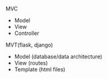 MVC

- Model
- View
- Controller

MVT(flask, django)
- Model (database/data architecture)
- View (routes)
- Template (html files)


